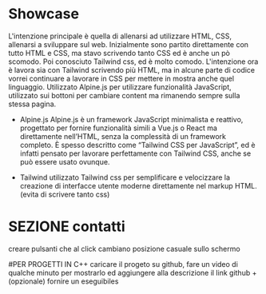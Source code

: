 # Showcase

L'intenzione principale è quella di allenarsi ad utilizzare HTML, CSS, allenarsi a sviluppare sul web.
Inizialmente sono partito direttamente con tutto HTML e CSS, ma stavo scrivendo tanto CSS ed è anche un pò scomodo.
Poi conosciuto Tailwind css, ed è molto comodo.
L'intenzione ora è lavora sia con Tailwind scrivendo più HTML, ma in alcune parte di codice vorrei continuare a lavorare in CSS per 
	mettere in mostra anche quel linguaggio.
Utilizzato Alpine.js per utilizzare funzionalità JavaScript, utilizzato sui bottoni per cambiare content ma rimanendo sempre sulla stessa pagina.


* Alpine.js
Alpine.js è un framework JavaScript minimalista e reattivo, progettato per fornire funzionalità simili a Vue.js o React ma direttamente nell’HTML, senza la complessità di un framework completo.
È spesso descritto come “Tailwind CSS per JavaScript”, ed è infatti pensato per lavorare perfettamente con Tailwind CSS, anche se può essere usato ovunque.


* Tailwind
utilizzato Tailwind css per semplificare e velocizzare la creazione di interfacce utente moderne direttamente nel markup HTML. (evita di scrivere tanto css)



# SEZIONE contatti

creare pulsanti che al click cambiano posizione casuale sullo schermo


#PER PROGETTI IN C++
caricare il progeto su github, fare un video di qualche minuto per mostrarlo ed aggiungere alla descrizione il link github + (opzionale) fornire un eseguibiles